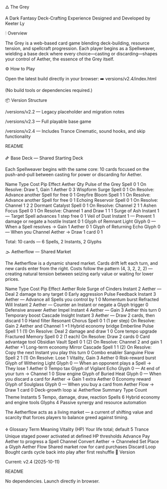 🜂 The Grey

A Dark Fantasy Deck-Crafting Experience
Designed and Developed by Keeter Ly

🕯 Overview

The Grey is a web-based card game blending deck-building, resource tension, and spellcraft progression.
Each player begins as a Spellweaver, wielding a base deck where every choice—casting or discarding—shapes your control of Aether, the essence of the Grey itself.

⚙️ How to Play

Open the latest build directly in your browser:
➡️ versions/v2.4/index.html

(No build tools or dependencies required.)

📦 Version Structure

/versions/v2.2 — Legacy placeholder and migration notes

/versions/v2.3 — Full playable base game

/versions/v2.4 — Includes Trance Cinematic, sound hooks, and skip functionality

README

🜸 Base Deck — Shared Starting Deck

Each Spellweaver begins with the same core: 10 cards focused on the push-and-pull between casting for power or discarding for Aether.

Name	Type	Cost	Pip	Effect	Aether	Qty
Pulse of the Grey	Spell	0	1	On Resolve: Draw 1, Gain 1 Aether	0	3
Wispform Surge	Spell	0	1	On Resolve: Advance another Spell for free	0	1
Greyfire Bloom	Spell	1	1	On Resolve: Advance another Spell for free	0	1
Echoing Reservoir	Spell	0	1	On Resolve: Channel 1	2	2
Dormant Catalyst	Spell	0	1	On Resolve: Channel 2	1	1
Ashen Focus	Spell	0	1	On Resolve: Channel 1 and Draw 1	1	1
Surge of Ash	Instant	1	—	Target Spell advances 1 step free	0	1
Veil of Dust	Instant	1	—	Prevent 1 damage or negate a hostile Instant	0	1
Glyph of Remnant Light	Glyph	0	—	When a Spell resolves → Gain 1 Aether	0	1
Glyph of Returning Echo	Glyph	0	—	When you Channel Aether → Draw 1 card	0	1

Total: 10 cards — 6 Spells, 2 Instants, 2 Glyphs

🌫 Aetherflow — Shared Market

The Aetherflow is a dynamic shared market. Cards drift left each turn, and new cards enter from the right.
Costs follow the pattern (4, 3, 2, 2, 2) — creating natural tension between seizing early value or waiting for lower prices.

Name	Type	Cost	Pip	Effect	Aether	Role
Surge of Cinders	Instant	2 Aether	—	Deal 2 damage to any target	0	Early aggression
Pulse Feedback	Instant	3 Aether	—	Advance all Spells you control by 1	0	Momentum burst
Refracted Will	Instant	2 Aether	—	Counter an Instant or negate a Glyph trigger	0	Defensive answer
Aether Impel	Instant	4 Aether	—	Gain 3 Aether this turn	0	Temporary boost
Cascade Insight	Instant	3 Aether	—	Draw 2 cards, then discard 1	0	Hand filter
Resonant Chorus	Spell	0	1 (1 per step)	On Resolve: Gain 2 Aether and Channel 1	+1	Hybrid economy bridge
Emberline Pulse	Spell	1	1 (1)	On Resolve: Deal 2 damage and draw 1	0	Core tempo upgrade
Fractured Memory	Spell	0	2 (1 each)	On Resolve: Draw 2 cards	0	Card advantage tool
Obsidian Vault	Spell	0	1 (2)	On Resolve: Channel 2 and gain 1 Aether	+1	Long-term economy
Mirror Cascade	Spell	1	1 (2)	On Resolve: Copy the next Instant you play this turn	0	Combo enabler
Sanguine Flow	Spell	2	1 (1)	On Resolve: Lose 1 Vitality, Gain 3 Aether	0	Risk-reward burst
Glyph of Withering Light	Glyph	0	—	When an opponent plays a Spell → They lose 1 Aether	0	Tempo tax
Glyph of Vigilant Echo	Glyph	0	—	At end of your turn → Channel 1	0	Slow engine
Glyph of Buried Heat	Glyph	0	—	When you discard a card for Aether → Gain 1 extra Aether	0	Economy reward
Glyph of Soulglass	Glyph	0	—	When you buy a card from Aether Flow → Draw 1 card	0	Deck-growth loop
📊 Aetherflow Summary
Type	Count	Theme
Instants	5	Tempo, damage, draw, reaction
Spells	6	Hybrid economy and engine tools
Glyphs	4	Passive synergy and resource automation

The Aetherflow acts as a living market — a current of shifting value and scarcity that forces players to balance greed against timing.

🜍 Glossary
Term	Meaning
Vitality (HP)	Your life total; default 5
Trance	Unique staged power activated at defined HP thresholds
Advance	Pay Aether to progress a Spell
Channel	Convert Aether → Channeled
Set	Place a Glyph
Aether Flow	Shared market row for card purchases
Discard Loop	Bought cards cycle back into play after first reshuffle
🧩 Version

Current: v2.4 (2025-10-11)

README


No dependencies. Launch directly in browser.
